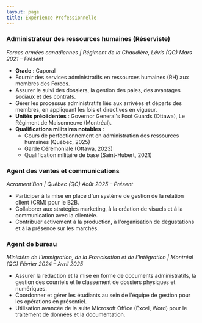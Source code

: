 ```yaml
---
layout: page
title: Expérience Professionnelle
---
```


[//]: # (Page simple avec expérience professionnelle)

### Administrateur des ressources humaines (Réserviste)
*Forces armées canadiennes | Régiment de la Chaudière, Lévis (QC)* *Mars 2021 – Présent*
* **Grade** : Caporal
* Fournir des services administratifs en ressources humaines (RH) aux membres des Forces.
* Assurer le suivi des dossiers, la gestion des paies, des avantages sociaux et des contrats.
* Gérer les processus administratifs liés aux arrivées et départs des membres, en appliquant les lois et directives en vigueur.
* **Unités précédentes** : Governor General's Foot Guards (Ottawa), Le Régiment de Maisonneuve (Montréal).
* **Qualifications militaires notables** :
    * Cours de perfectionnement en administration des ressources humaines (Québec, 2025)
    * Garde Cérémoniale (Ottawa, 2023)
    * Qualification militaire de base (Saint-Hubert, 2021)



### Agent des ventes et communications
*Acrament’Bon | Québec (QC)* *Août 2025 – Présent*
* Participer à la mise en place d'un système de gestion de la relation client (CRM) pour le B2B.
* Collaborer aux stratégies marketing, à la création de visuels et à la communication avec la clientèle.
* Contribuer activement à la production, à l'organisation de dégustations et à la présence sur les marchés.



### Agent de bureau
*Ministère de l'Immigration, de la Francisation et de l'Intégration | Montréal (QC)* *Février 2024 – Avril 2025*
* Assurer la rédaction et la mise en forme de documents administratifs, la gestion des courriels et le classement de dossiers physiques et numériques.
* Coordonner et gérer les étudiants au sein de l'équipe de gestion pour les opérations en présentiel.
* Utilisation avancée de la suite Microsoft Office (Excel, Word) pour le traitement de données et la documentation.
